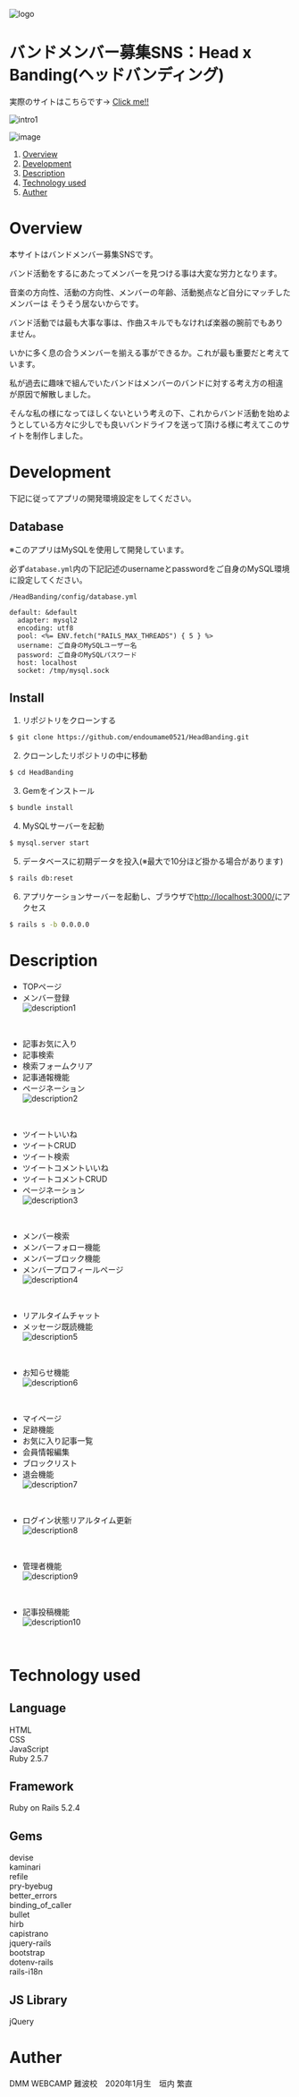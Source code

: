![logo](https://github.com/endoumame0521/HeadBanding/blob/images/logo.png)
# バンドメンバー募集SNS：Head x Banding(ヘッドバンディング)

実際のサイトはこちらです→ [Click me!!](http://headbanding.org/)

![intro1](https://github.com/endoumame0521/HeadBanding/blob/images/introduction1.png)

![image](https://github.com/endoumame0521/HeadBanding/blob/images/introduction2.png)

1. [Overview](#overview)
1. [Development](#development)
1. [Description](#description)
1. [Technology used](#technology%20used)
1. [Auther](#auther)

# Overview

本サイトはバンドメンバー募集SNSです。

バンド活動をするにあたってメンバーを見つける事は大変な労力となります。

音楽の方向性、活動の方向性、メンバーの年齢、活動拠点など自分にマッチしたメンバーは
そうそう居ないからです。

バンド活動では最も大事な事は、作曲スキルでもなければ楽器の腕前でもありません。

いかに多く息の合うメンバーを揃える事ができるか。これが最も重要だと考えています。

私が過去に趣味で組んでいたバンドはメンバーのバンドに対する考え方の相違が原因で解散しました。

そんな私の様になってほしくないという考えの下、これからバンド活動を始めようとしている方々に少しでも良いバンドライフを送って頂ける様に考えてこのサイトを制作しました。

# Development

下記に従ってアプリの開発環境設定をしてください。

## Database

※このアプリはMySQLを使用して開発しています。

必ず`database.yml`内の下記記述のusernameとpasswordをご自身のMySQL環境に設定してください。

`/HeadBanding/config/database.yml`

```
default: &default
  adapter: mysql2
  encoding: utf8
  pool: <%= ENV.fetch("RAILS_MAX_THREADS") { 5 } %>
  username: ご自身のMySQLユーザー名
  password: ご自身のMySQLパスワード
  host: localhost
  socket: /tmp/mysql.sock

```

## Install

1. リポジトリをクローンする

```bash
$ git clone https://github.com/endoumame0521/HeadBanding.git
```

2. クローンしたリポジトリの中に移動

```bash
$ cd HeadBanding
```

3. Gemをインストール

```bash
$ bundle install
```

4. MySQLサーバーを起動

```bash
$ mysql.server start
```

5. データベースに初期データを投入(※最大で10分ほど掛かる場合があります)

```bash
$ rails db:reset
```

6. アプリケーションサーバーを起動し、ブラウザで[http://localhost:3000/](http://headbanding.org/)にアクセス

```bash
$ rails s -b 0.0.0.0
```

# Description

- TOPページ<br>
- メンバー登録<br>
![description1](https://github.com/endoumame0521/HeadBanding/blob/images/anime1.gif)
<br>

- 記事お気に入り<br>
- 記事検索<br>
- 検索フォームクリア<br>
- 記事通報機能<br>
- ページネーション<br>
![description2](https://github.com/endoumame0521/HeadBanding/blob/images/anime2.gif)
<br>

- ツイートいいね<br>
- ツイートCRUD<br>
- ツイート検索<br>
- ツイートコメントいいね<br>
- ツイートコメントCRUD<br>
- ページネーション<br>
![description3](https://github.com/endoumame0521/HeadBanding/blob/images/anime3.gif)
<br>


- メンバー検索<br>
- メンバーフォロー機能<br>
- メンバーブロック機能<br>
- メンバープロフィールページ<br>
![description4](https://github.com/endoumame0521/HeadBanding/blob/images/anime4.gif)
<br>


- リアルタイムチャット<br>
- メッセージ既読機能<br>
![description5](https://github.com/endoumame0521/HeadBanding/blob/images/anime5.gif)
<br>


- お知らせ機能<br>
![description6](https://github.com/endoumame0521/HeadBanding/blob/images/anime6.gif)
<br>


- マイページ<br>
- 足跡機能<br>
- お気に入り記事一覧<br>
- 会員情報編集<br>
- ブロックリスト<br>
- 退会機能<br>
![description7](https://github.com/endoumame0521/HeadBanding/blob/images/anime7.gif)
<br>


- ログイン状態リアルタイム更新<br>
![description8](https://github.com/endoumame0521/HeadBanding/blob/images/anime8.gif)
<br>


- 管理者機能<br>
![description9](https://github.com/endoumame0521/HeadBanding/blob/images/anime9.gif)
<br>


- 記事投稿機能<br>
![description10](https://github.com/endoumame0521/HeadBanding/blob/images/anime10.gif)
<br>

# Technology used

## Language
HTML<br>
CSS<br>
JavaScript<br>
Ruby 2.5.7

## Framework
Ruby on Rails 5.2.4

## Gems
devise<br>
kaminari<br>
refile<br>
pry-byebug<br>
better_errors<br>
binding_of_caller<br>
bullet<br>
hirb<br>
capistrano<br>
jquery-rails<br>
bootstrap<br>
dotenv-rails<br>
rails-i18n<br>

## JS Library
jQuery


# Auther
DMM WEBCAMP 難波校　2020年1月生　垣内 繁直
